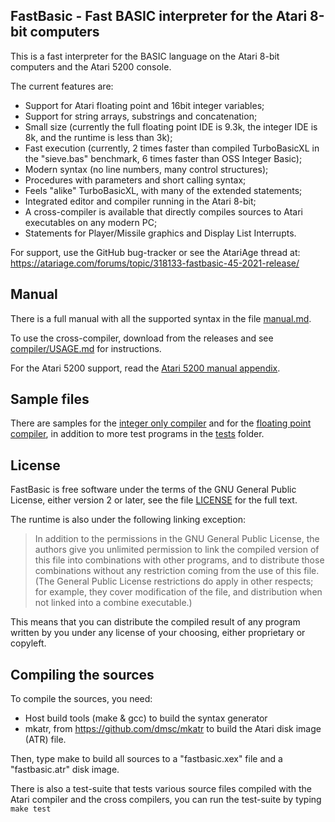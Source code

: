 FastBasic - Fast BASIC interpreter for the Atari 8-bit computers
----------------------------------------------------------------

This is a fast interpreter for the BASIC language on the Atari 8-bit computers
and the Atari 5200 console.

The current features are:
- Support for Atari floating point and 16bit integer variables;
- Support for string arrays, substrings and concatenation;
- Small size (currently the full floating point IDE is 9.3k, the integer IDE is 8k, and the runtime is less than 3k);
- Fast execution (currently, 2 times faster than compiled TurboBasicXL in the "sieve.bas" benchmark, 6 times faster than OSS Integer Basic);
- Modern syntax (no line numbers, many control structures);
- Procedures with parameters and short calling syntax;
- Feels "alike" TurboBasicXL, with many of the extended statements;
- Integrated editor and compiler running in the Atari 8-bit;
- A cross-compiler is available that directly compiles sources to Atari executables on any modern PC;
- Statements for Player/Missile graphics and Display List Interrupts.

For support, use the GitHub bug-tracker or see the AtariAge thread at:
https://atariage.com/forums/topic/318133-fastbasic-45-2021-release/


Manual
------

There is a full manual with all the supported syntax in the file [manual.md](manual.md).

To use the cross-compiler, download from the releases and see [compiler/USAGE.md](compiler/USAGE.md) for instructions.

For the Atari 5200 support, read the [Atari 5200 manual appendix](a5200.md).

Sample files
------------

There are samples for the [integer only compiler](samples/int/) and for the [floating point compiler](samples/fp/), in addition to more test programs in the [tests](tests/) folder.


License
-------

FastBasic is free software under the terms of the GNU General Public License,
either version 2 or later, see the file [LICENSE](LICENSE) for the full text.

The runtime is also under the following linking exception:

> In addition to the permissions in the GNU General Public License, the authors
> give you unlimited permission to link the compiled version of this file into
> combinations with other programs, and to distribute those combinations without
> any restriction coming from the use of this file. (The General Public License
> restrictions do apply in other respects; for example, they cover modification
> of the file, and distribution when not linked into a combine executable.)

This means that you can distribute the compiled result of any program written
by you under any license of your choosing, either proprietary or copyleft.


Compiling the sources
---------------------

To compile the sources, you need:
- Host build tools (make & gcc) to build the syntax generator
- mkatr, from https://github.com/dmsc/mkatr to build the Atari disk image (ATR) file.

Then, type make to build all sources to a "fastbasic.xex" file and a "fastbasic.atr" disk image.

There is also a test-suite that tests various source files compiled with the
Atari compiler and the cross compilers, you can run the test-suite by typing
`make test`

